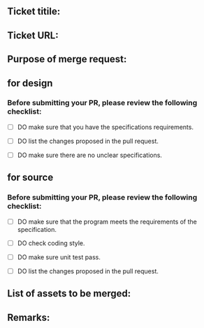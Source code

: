 ## Ticket titile:


## Ticket URL:


## Purpose of merge request:


## for design
  ### Before submitting your PR, please review the following checklist:

  - [ ] DO make sure that you have the specifications requirements.

  - [ ] DO list the changes proposed in the pull request.

  - [ ] DO make sure there are no unclear specifications.

## for source
  ### Before submitting your PR, please review the following checklist:
  - [ ] DO make sure that the program meets the requirements of the specification.

  - [ ] DO check coding style.

  - [ ] DO make sure unit test pass.

  - [ ] DO list the changes proposed in the pull request.

## List of assets to be merged:


## Remarks:
